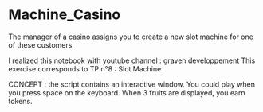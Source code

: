 # Machine_Casino
The manager of a casino assigns you to create a new slot machine for one of these customers

I realized this notebook with youtube channel : graven developpement This exercise corresponds to TP n°8 : Slot Machine

CONCEPT : the script contains an interactive window. You could play when you press space on the keyboard. When 3 fruits are displayed, you earn tokens.

